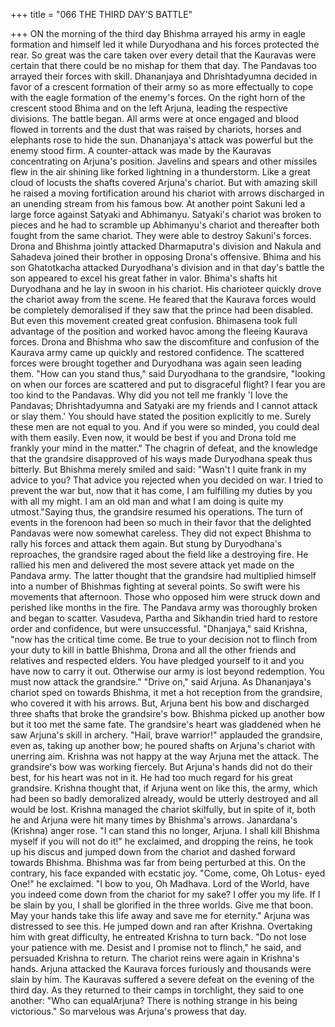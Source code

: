 +++
title = "066 THE THIRD DAY'S BATTLE"

+++
ON the morning of the third day Bhishma
arrayed his army in eagle formation and
himself led it while Duryodhana and his
forces protected the rear. So great was the
care taken over every detail that the
Kauravas were certain that there could be
no mishap for them that day.
The Pandavas too arrayed their forces
with
skill.
Dhananjaya
and
Dhrishtadyumna decided in favor of a
crescent formation of their army so as
more effectually to cope with the eagle
formation of the enemy's forces.
On the right horn of the crescent stood
Bhima and on the left Arjuna, leading the
respective divisions. The battle began. All
arms were at once engaged and blood
flowed in torrents and the dust that was
raised by chariots, horses and elephants
rose to hide the sun.
Dhananjaya's attack was powerful but the
enemy stood firm. A counter-attack was
made by the Kauravas concentrating on
Arjuna's position. Javelins and spears and
other missiles flew in the air shining like
forked lightning in a thunderstorm.
Like a great cloud of locusts the shafts
covered Arjuna's chariot. But with
amazing skill he raised a moving
fortification around his chariot with
arrows discharged in an unending stream
from his famous bow.
At another point Sakuni led a large force
against Satyaki and Abhimanyu. Satyaki's
chariot was broken to pieces and he had to
scramble up Abhimanyu's chariot and
thereafter both fought from the same
chariot.
They were able to destroy Sakuni's forces.
Drona and Bhishma jointly attacked
Dharmaputra's division and Nakula and
Sahadeva joined their brother in opposing
Drona's offensive.
Bhima and his son Ghatotkacha attacked
Duryodhana's division and in that day's
battle the son appeared to excel his great
father in valor.
Bhima's shafts hit Duryodhana and he lay
in swoon in his chariot. His charioteer
quickly drove the chariot away from the
scene. He feared that the Kaurava forces
would be completely demoralised if they
saw that the prince had been disabled.
But even this movement created great
confusion. Bhimasena took full advantage
of the position and worked havoc among
the fleeing Kaurava forces.
Drona and Bhishma who saw the
discomfiture and confusion of the
Kaurava army came up quickly and
restored confidence. The scattered forces
were brought together and Duryodhana
was again seen leading them.
"How can you stand thus," said
Duryodhana to the grandsire, "looking on
when our forces are scattered and put to
disgraceful flight? I fear you are too kind
to the Pandavas. Why did you not tell me
frankly
'I
love
the
Pandavas;
Dhrishtadyumna and Satyaki are my
friends and I cannot attack or slay them.'
You should have stated the position
explicitly to me. Surely these men are not
equal to you. And if you were so minded,
you could deal with them easily. Even
now, it would be best if you and Drona
told me frankly your mind in the matter."
The chagrin of defeat, and the knowledge
that the grandsire disapproved of his ways
made Duryodhana speak thus bitterly. But
Bhishma merely smiled and said: "Wasn't
I quite frank in my advice to you? That
advice you rejected when you decided on
war. I tried to prevent the war but, now
that it has come, I am fulfilling my duties
by you with all my might. I am an old
man and what I am doing is quite my
utmost."Saying thus, the grandsire resumed his
operations. The turn of events in the
forenoon had been so much in their favor
that the delighted Pandavas were now
somewhat careless.
They did not expect Bhishma to rally his
forces and attack them again. But stung by
Duryodhana's reproaches, the grandsire
raged about the field like a destroying fire.
He rallied his men and delivered the most
severe attack yet made on the Pandava
army. The latter thought that the grandsire
had multiplied himself into a number of
Bhishmas fighting at several points. So
swift were his movements that afternoon.
Those who opposed him were struck
down and perished like months in the fire.
The Pandava army was thoroughly broken
and began to scatter. Vasudeva, Partha
and Sikhandin tried hard to restore order
and confidence, but were unsuccessful.
"Dhanjaya," said Krishna, "now has the
critical time come. Be true to your
decision not to flinch from your duty to
kill in battle Bhishma, Drona and all the
other friends and relatives and respected
elders. You have pledged yourself to it
and you have now to carry it out.
Otherwise our army is lost beyond
redemption. You must now attack the
grandsire."
"Drive on," said Arjuna.
As Dhananjaya's chariot sped on towards
Bhishma, it met a hot reception from the
grandsire, who covered it with his arrows.
But, Arjuna bent his bow and discharged
three shafts that broke the grandsire's bow.
Bhishma picked up another bow but it too
met the same fate. The grandsire's heart
was gladdened when he saw Arjuna's skill
in archery.
"Hail, brave warrior!" applauded the
grandsire, even as, taking up another bow;
he poured shafts on Arjuna's chariot with
unerring aim.
Krishna was not happy at the way Arjuna
met the attack. The grandsire's bow was
working fiercely. But Arjuna's hands did
not do their best, for his heart was not in
it.
He had too much regard for his great
grandsire. Krishna thought that, if Arjuna
went on like this, the army, which had
been so badly demoralized already, would
be utterly destroyed and all would be lost.
Krishna managed the chariot skilfully, but
in spite of it, both he and Arjuna were hit
many times by Bhishma's arrows.
Janardana's (Krishna) anger rose. "I can
stand this no longer, Arjuna. I shall kill
Bhishma myself if you will not do it!" he
exclaimed, and dropping the reins, he took
up his discus and jumped down from the
chariot and dashed forward towards
Bhishma.
Bhishma was far from being perturbed at
this. On the contrary, his face expanded
with ecstatic joy. "Come, come, Oh Lotus-
eyed One!" he exclaimed.
"I bow to you, Oh Madhava. Lord of the
World, have you indeed come down from
the chariot for my sake? I offer you my
life. If I be slain by you, I shall be
glorified in the three worlds. Give me that
boon. May your hands take this life away
and save me for eternity."
Arjuna was distressed to see this. He
jumped down and ran after Krishna.
Overtaking him with great difficulty, he
entreated Krishna to turn back.
"Do not lose your patience with me.
Desist and I promise not to flinch," he
said, and persuaded Krishna to return. The
chariot reins were again in Krishna's
hands. Arjuna attacked the Kaurava forces
furiously and thousands were slain by
him.
The Kauravas suffered a severe defeat on
the evening of the third day. As they
returned to their camps in torchlight, they
said to one another: "Who can equalArjuna? There is nothing strange in his
being victorious." So marvelous was
Arjuna's prowess that day.